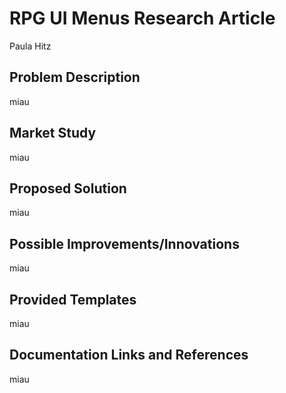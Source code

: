 # RPG UI Menus Research Article
Paula Hitz

## Problem Description
miau

## Market Study
miau

## Proposed Solution
miau

## Possible Improvements/Innovations
miau

## Provided Templates
miau

## Documentation Links and References
miau

